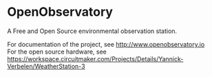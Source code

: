 # OpenObservatory
A Free and Open Source environmental observation station.

For documentation of the project, see http://www.openobservatory.io </br>
For the open source hardware, see https://workspace.circuitmaker.com/Projects/Details/Yannick-Verbelen/WeatherStation-3
